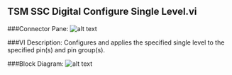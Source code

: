 ## **TSM SSC Digital Configure Single Level.vi**
###Connector Pane:
![alt text](/Instrument%20Control/Digital/Pin%20Levels%20and%20Timing/TSM%20SSC%20Digital%20Configure%20Single%20Level.vic.png "TSM SSC Digital Configure Single Level.vi connector pane")

###VI Description:
Configures and applies the specified single level to the specified pin(s) and pin group(s).

###Block Diagram:
![alt text](/Instrument%20Control/Digital/Pin%20Levels%20and%20Timing/TSM%20SSC%20Digital%20Configure%20Single%20Level.vid.png "TSM SSC Digital Configure Single Level.vi block diagram")
